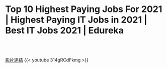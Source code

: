 # Top 10 Highest Paying Jobs For 2021 | Highest Paying IT Jobs in 2021 | Best IT Jobs 2021 | Edureka

<!--more-->
<!--334-->
<br><br/>

[影片連結](https://www.youtube.com/watch?v=314gRCdFkmg)
{{< youtube 314gRCdFkmg >}}

